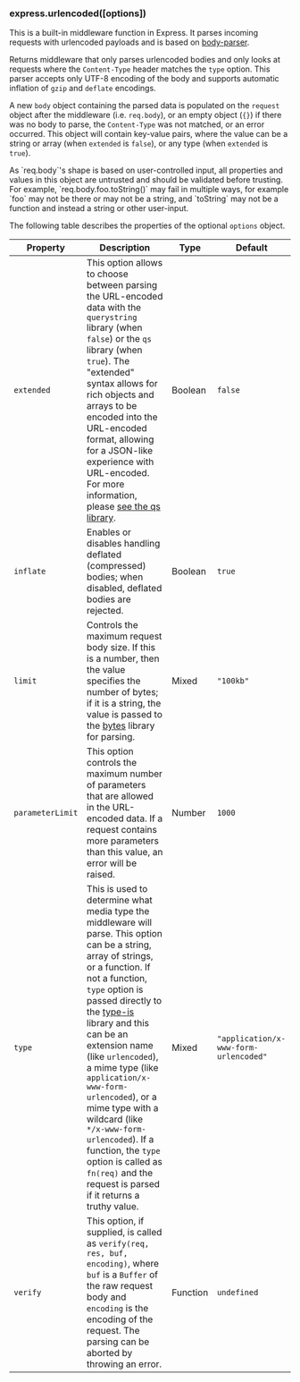 <h3 id='express.urlencoded' class='h2'>express.urlencoded([options])</h3>

This is a built-in middleware function in Express. It parses incoming requests
with urlencoded payloads and is based on [body-parser](/resources/middleware/body-parser.html).

Returns middleware that only parses urlencoded bodies and only looks at
requests where the `Content-Type` header matches the `type` option. This
parser accepts only UTF-8 encoding of the body and supports automatic
inflation of `gzip` and `deflate` encodings.

A new `body` object containing the parsed data is populated on the `request`
object after the middleware (i.e. `req.body`), or an empty object (`{}`) if
there was no body to parse, the `Content-Type` was not matched, or an error
occurred. This object will contain key-value pairs, where the value can be
a string or array (when `extended` is `false`), or any type (when `extended`
is `true`).

<div class="doc-box doc-warn" markdown="1">
As `req.body`'s shape is based on user-controlled input, all properties and
values in this object are untrusted and should be validated before trusting.
For example, `req.body.foo.toString()` may fail in multiple ways, for example
`foo` may not be there or may not be a string, and `toString` may not be a
function and instead a string or other user-input.
</div>

The following table describes the properties of the optional `options` object.

| Property         | Description                                                           |   Type      | Default         |
|------------------|-----------------------------------------------------------------------|-------------|-----------------|
| `extended`       | This option allows to choose between parsing the URL-encoded data with the `querystring` library (when `false`) or the `qs` library (when `true`). The "extended" syntax allows for rich objects and arrays to be encoded into the URL-encoded format, allowing for a JSON-like experience with URL-encoded. For more information, please [see the qs library](https://www.npmjs.org/package/qs#readme). | Boolean | `false` |
| `inflate`        | Enables or disables handling deflated (compressed) bodies; when disabled, deflated bodies are rejected. | Boolean | `true` |
| `limit`          | Controls the maximum request body size. If this is a number, then the value specifies the number of bytes; if it is a string, the value is passed to the [bytes](https://www.npmjs.com/package/bytes) library for parsing. | Mixed | `"100kb"` |
| `parameterLimit` | This option controls the maximum number of parameters that are allowed in the URL-encoded data. If a request contains more parameters than this value, an error will be raised. | Number | `1000` |
| `type`           | This is used to determine what media type the middleware will parse. This option can be a string, array of strings, or a function. If not a function, `type` option is passed directly to the [type-is](https://www.npmjs.org/package/type-is#readme) library and this can be an extension name (like `urlencoded`), a mime type (like `application/x-www-form-urlencoded`), or a mime type with a wildcard (like `*/x-www-form-urlencoded`). If a function, the `type` option is called as `fn(req)` and the request is parsed if it returns a truthy value. | Mixed | `"application/x-www-form-urlencoded"` |
| `verify`         | This option, if supplied, is called as `verify(req, res, buf, encoding)`, where `buf` is a `Buffer` of the raw request body and `encoding` is the encoding of the request. The parsing can be aborted by throwing an error. | Function | `undefined` |
